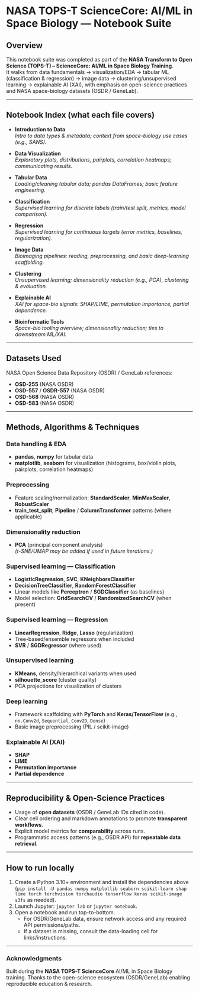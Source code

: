 # NASA TOPS-T ScienceCore: AI/ML in Space Biology — Notebook Suite

## Overview
This notebook suite was completed as part of the **NASA Transform to Open Science (TOPS-T) – ScienceCore: AI/ML in Space Biology Training**.  
It walks from data fundamentals → visualization/EDA → tabular ML (classification & regression) → image data → clustering/unsupervised learning → explainable AI (XAI), with emphasis on open-science practices and NASA space-biology datasets (OSDR / GeneLab).

---

## Notebook Index (what each file covers)

- **Introduction to Data**  
  *Intro to data types & metadata; context from space-biology use cases (e.g., SANS).*

- **Data Visualization**  
  *Exploratory plots, distributions, pairplots, correlation heatmaps; communicating results.*

- **Tabular Data**  
  *Loading/cleaning tabular data; pandas DataFrames; basic feature engineering.*

- **Classification**  
  *Supervised learning for discrete labels (train/test split, metrics, model comparison).*

- **Regression**  
  *Supervised learning for continuous targets (error metrics, baselines, regularization).*

- **Image Data**  
  *Bioimaging pipelines: reading, preprocessing, and basic deep-learning scaffolding.*

- **Clustering**  
  *Unsupervised learning; dimensionality reduction (e.g., PCA), clustering & evaluation.*

- **Explainable AI**  
  *XAI for space-bio signals: SHAP/LIME, permutation importance, partial dependence.*

- **Bioinformatic Tools**  
  *Space-bio tooling overview; dimensionality reduction; ties to downstream ML/XAI.*


---

## Datasets Used

NASA Open Science Data Repository (OSDR) / GeneLab references:
- **OSD-255** (NASA OSDR)
- **OSD-557** / **OSDR-557** (NASA OSDR)
- **OSD-568** (NASA OSDR)
- **OSD-583** (NASA OSDR)

---

## Methods, Algorithms & Techniques

### Data handling & EDA
- **pandas**, **numpy** for tabular data
- **matplotlib**, **seaborn** for visualization (histograms, box/violin plots, pairplots, correlation heatmaps)

### Preprocessing
- Feature scaling/normalization: **StandardScaler**, **MinMaxScaler**, **RobustScaler**
- **train_test_split**; **Pipeline** / **ColumnTransformer** patterns (where applicable)

### Dimensionality reduction
- **PCA** (principal component analysis)  
  *(t-SNE/UMAP may be added if used in future iterations.)*

### Supervised learning — Classification
- **LogisticRegression**, **SVC**, **KNeighborsClassifier**
- **DecisionTreeClassifier**, **RandomForestClassifier**
- Linear models like **Perceptron** / **SGDClassifier** (as baselines)
- Model selection: **GridSearchCV** / **RandomizedSearchCV** (when present)

### Supervised learning — Regression
- **LinearRegression**, **Ridge**, **Lasso** (regularization)
- Tree-based/ensemble regressors when included
- **SVR** / **SGDRegressor** (where used)

### Unsupervised learning
- **KMeans**, density/hierarchical variants when used
- **silhouette_score** (cluster quality)
- PCA projections for visualization of clusters

### Deep learning
- Framework scaffolding with **PyTorch** and **Keras/TensorFlow** (e.g., `nn.Conv2d`, `Sequential`, `Conv2D`, `Dense`)
- Basic image preprocessing (PIL / scikit-image)

### Explainable AI (XAI)
- **SHAP**
- **LIME**
- **Permutation importance**
- **Partial dependence**

---

## Reproducibility & Open-Science Practices
- Usage of **open datasets** (OSDR / GeneLab IDs cited in code).
- Clear cell ordering and markdown annotations to promote **transparent workflows**.
- Explicit model metrics for **comparability** across runs.
- Programmatic access patterns (e.g., OSDR API) for **repeatable data retrieval**.

---

## How to run locally
1. Create a Python 3.10+ environment and install the dependencies above (`pip install -U pandas numpy matplotlib seaborn scikit-learn shap lime torch torchvision torchaudio tensorflow keras scikit-image s3fs` as needed).
2. Launch Jupyter: `jupyter lab` or `jupyter notebook`.
3. Open a notebook and run top-to-bottom.  
   - For OSDR/GeneLab data, ensure network access and any required API permissions/paths.
   - If a dataset is missing, consult the data-loading cell for links/instructions.

---

### Acknowledgments
Built during the **NASA TOPS-T ScienceCore** AI/ML in Space Biology training. Thanks to the open-science ecosystem (OSDR/GeneLab) enabling reproducible education & research.
